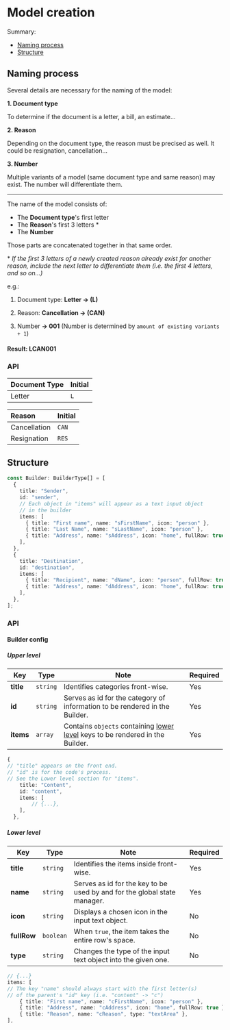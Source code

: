 # Model creation

Summary:

- [Naming process](#naming-process)
- [Structure](#structure)

## Naming process

Several details are necessary for the naming of the model:

**1. Document type**

To determine if the document is a letter, a bill, an estimate...

**2. Reason**

Depending on the document type, the reason must be precised as well. It could be resignation, cancellation...

**3. Number**

Multiple variants of a model (same document type and same reason) may exist. The number will differentiate them.

---

The name of the model consists of:

- The **Document type**'s first letter
- The **Reason**'s first 3 letters \*
- The **Number**

Those parts are concatenated together in that same order.

\* _If the first 3 letters of a newly created reason already exist for another reason, include the next letter to differentiate them (i.e. the first 4 letters, and so on...)_

e.g.:

1. Document type: **Letter -> (L)**

2. Reason: **Cancellation -> (CAN)**

3. Number **-> 001** (Number is determined by `amount of existing variants + 1`)

#### Result: LCAN001

### API

| **Document Type** | **Initial** |
| :---------------- | :---------- |
| Letter            | `L`         |

| **Reason**   | **Initial** |
| :----------- | :---------- |
| Cancellation | `CAN`       |
| Resignation  | `RES`       |

## Structure

```ts
const Builder: BuilderType[] = [
  {
    title: "Sender",
    id: "sender",
    // Each object in "items" will appear as a text input object
    // in the builder
    items: [
      { title: "First name", name: "sFirstName", icon: "person" },
      { title: "Last Name", name: "sLastName", icon: "person" },
      { title: "Address", name: "sAddress", icon: "home", fullRow: true },
    ],
  },
  {
    title: "Destination",
    id: "destination",
    items: [
      { title: "Recipient", name: "dName", icon: "person", fullRow: true },
      { title: "Address", name: "dAddress", icon: "home", fullRow: true },
    ],
  },
];
```

### API

#### Builder config

##### Upper level

| Key       | Type     | Note                                                                                          | Required |
| --------- | -------- | --------------------------------------------------------------------------------------------- | -------- |
| **title** | `string` | Identifies categories front-wise.                                                             | Yes      |
| **id**    | `string` | Serves as id for the category of information to be rendered in the Builder.                   | Yes      |
| **items** | `array`  | Contains `objects` containing [lower level](#lower-level) keys to be rendered in the Builder. | Yes      |

```ts
{
// "title" appears on the front end.
// "id" is for the code's process.
// See the Lower level section for "items".
	title: "Content",
	id: "content",
	items: [
		// {...},
	],
  },
```

##### Lower level

| Key         | Type      | Note                                                                     | Required |
| ----------- | --------- | ------------------------------------------------------------------------ | -------- |
| **title**   | `string`  | Identifies the items inside front-wise.                                  | Yes      |
| **name**    | `string`  | Serves as id for the key to be used by and for the global state manager. | Yes      |
| **icon**    | `string`  | Displays a chosen icon in the input text object.                         | No       |
| **fullRow** | `boolean` | When `true`, the item takes the entire row's space.                      | No       |
| **type**    | `string`  | Changes the type of the input text object into the given one.            | No       |

```ts
// {...}
items: [
// The key "name" should always start with the first letter(s)
// of the parent's "id" key (i.e. "content" -> "c")
	{ title: "First name", name: "cFirstName", icon: "person" },
	{ title: "Address", name: "cAddress", icon: "home", fullRow: true },
	{ title: "Reason", name: "cReason", type: "textArea" },
],
```
